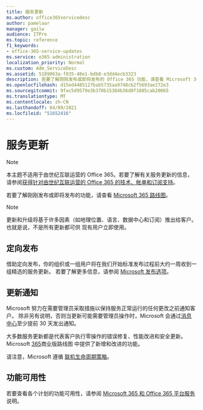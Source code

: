 ```yaml
---
title: 服务更新
ms.author: office365servicedesc
author: pamelaar
manager: gailw
audience: ITPro
ms.topic: reference
f1_keywords:
- office-365-service-updates
ms.service: o365-administration
localization_priority: Normal
ms.custom: Adm_ServiceDesc
ms.assetid: 5189063a-f835-40e1-bdb8-e3dd4ecb3323
description: 若要了解刚刚发布或即将发布的 Office 365 功能，请查看 Microsoft 365 路线图。
ms.openlocfilehash: d15ed4485127bab5735aa9748cb2f5693ae272e3
ms.sourcegitcommit: 9fac5d9579e3b370b15384b36d0f1805cab20065
ms.translationtype: MT
ms.contentlocale: zh-CN
ms.lasthandoff: 04/09/2021
ms.locfileid: "51652416"
---
```

# <a name="service-updates"></a>服务更新

> [!NOTE]
> 本主题不适用于由世纪互联运营的 Office 365。若要了解有关服务更新的信息，请参阅[获得针对由世纪互联运营的 Office 365 的技术、帐单和订阅支持](/microsoft-365/admin/contact-support-for-business-products)。 
  
若要了解刚刚发布或即将发布的功能，请查看 [Microsoft 365 路线图](https://go.microsoft.com/fwlink/?LinkId=509914)。
  
> [!NOTE]
> 更新和升级将基于许多因素（如地理位置、语言、数据中心和订阅）推出给客户。 也就是说，不是所有更新都可供 现有用户立即使用。 
  
## <a name="targeted-release"></a>定向发布

借助定向发布，你的组织或一组用户将在我们开始标准发布过程前大约一周收到一组精选的服务更新。 若要了解更多信息，请参阅 [Microsoft 发布选项](/office365/admin/manage/release-options-in-office-365)。 
  
## <a name="update-notifications"></a>更新通知

Microsoft 努力在需要管理员采取措施以保持服务正常运行的任何更改之前通知客户。 除非另有说明，否则当更新可能需要管理员操作时，Microsoft 会通过[消息中心](/office365/admin/manage/message-center)至少提前 30 天发出通知。 
  
大多数服务更新都是代表客户执行零操作的错误修复、性能改进和安全更新。 Microsoft [365](https://roadmap.office.com/)商业版路线图 中提供了新增和改进的功能。
  
请注意，Microsoft 遵循 [联机生命周期策略](https://support.microsoft.com/lifecycle#gp/osslpolicy)。
  
## <a name="feature-availability"></a>功能可用性

若要查看各个计划的功能可用性，请参阅 [Microsoft 365 和 Office 365 平台服务](office-365-platform-service-description.md)说明。
